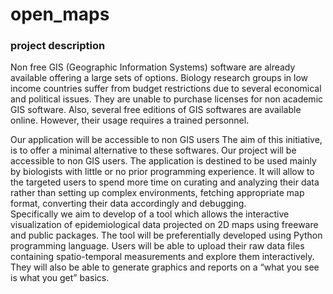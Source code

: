 # open_maps
### project description
Non free GIS (Geographic Information Systems) software are already available offering a large sets of options. Biology research groups in low income countries suffer from budget restrictions due to several economical and political issues. They are unable to purchase licenses for non academic GIS software. Also, several free editions of GIS softwares are available online. However, their usage requires a trained personnel.

Our application will be accessible to non GIS users
 The aim of this initiative, is to offer a minimal alternative to these softwares. Our project will be accessible to non GIS users. The application is destined to be used mainly by biologists with little or no prior programming experience. It will allow to the targeted users to spend more time on curating and analyzing their data rather than setting up complex environments, fetching appropriate map format, converting their data accordingly and debugging.   
Specifically we aim to develop of a tool which allows the interactive visualization of epidemiological data projected on 2D maps using freeware and public packages. The tool will be preferentially  developed using Python programming language. Users will be able to upload their raw data files containing spatio-temporal measurements and explore them interactively. They will also be able to generate graphics and reports on a “what you see is what you get” basics. 

